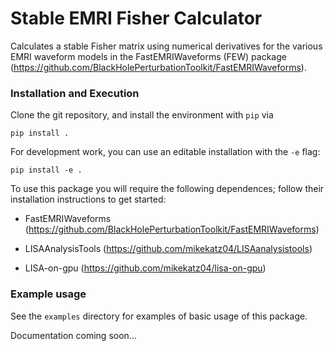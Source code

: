 # Stable EMRI Fisher Calculator

Calculates a stable Fisher matrix using numerical derivatives for the various EMRI waveform models in the FastEMRIWaveforms (FEW) package (https://github.com/BlackHolePerturbationToolkit/FastEMRIWaveforms). 

### Installation and Execution
Clone the git repository, and install the environment with `pip` via
```console
pip install .
```
For development work, you can use an editable installation with the `-e` flag:
```console
pip install -e .
```

To use this package you will require the following dependences; follow their installation instructions to get started:

- FastEMRIWaveforms (https://github.com/BlackHolePerturbationToolkit/FastEMRIWaveforms)

- LISAAnalysisTools (https://github.com/mikekatz04/LISAanalysistools)

- LISA-on-gpu (https://github.com/mikekatz04/lisa-on-gpu)

### Example usage
See the `examples` directory for examples of basic usage of this package.

Documentation coming soon...

<!-- 
### Processing the data

1. The directory `MCMC_FM_Data` contains a jupyter notebook `Process_Results.ipynb' that can be used to generate corner plots to check the MCMC simulation alongside the FM results.  
2. It is necessary to create directories: `data\_files/FM\_results` and `data\_files/MCMC\_results` and add the relevant data to those directories. The notebook reads in data from these two directories and produces a corner plot. The data is large, these will need to be sent separately. 
3. The directory `MCMC\_FM\_Data/plots` will have plots saved to it. 

 -->
